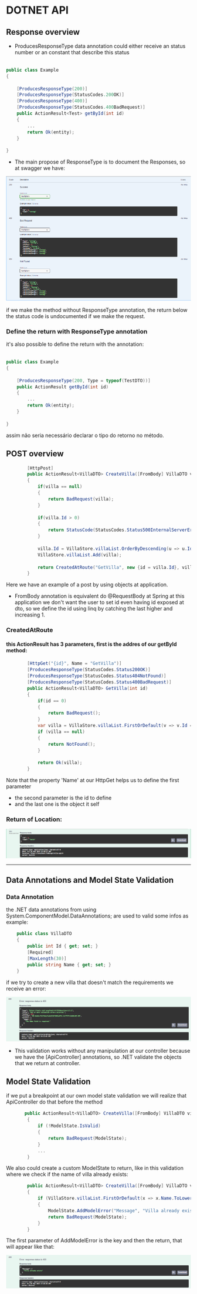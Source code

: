 # DOTNET API

## Response overview
- ProducesResponseType data annotation could either receive an status number or an constant that describe this status
```csharp

public class Example
{

	[ProducesResponseType(200)]
	[ProducesResponseType(StatusCodes.200OK)]
	[ProducesResponseType(400)]
    [ProducesResponseType(StatusCodes.400BadRequest)]
	public ActionResult<Test> getById(int id)
	{
		...
		return Ok(entity);
	}

}

```

- The main propose of ResponseType is to document the Responses, so at swagger we have:	

<img src="assets/responseExample.png">

if we make the method without ResponseType annotation, the return below the status code is undocumented if we make the request.

### Define the return with ResponseType annotation
it's also possible to define the return with the annotation:
```csharp

public class Example
{

	[ProducesResponseType(200, Type = typeof(TestDTO))]
	public ActionResult getById(int id)
	{
		...
		return Ok(entity);
	}

}

```

assim não seria necessário declarar o tipo do retorno no método.

## POST overview

```csharp
        [HttpPost]
        public ActionResult<VillaDTO> CreateVilla([FromBody] VillaDTO villa)
        {
            if(villa == null)
            {
                return BadRequest(villa);
            }

            if(villa.Id > 0)
            {
                return StatusCode(StatusCodes.Status500InternalServerError);
            }

            villa.Id = VillaStore.villaList.OrderByDescending(u => u.Id).FirstOrDefault().Id + 1;
            VillaStore.villaList.Add(villa);

            return CreatedAtRoute("GetVilla", new {id = villa.Id}, villa);
        }
```
Here we have an example of a post by using objects at application.

- FromBody annotation is equivalent do @RequestBody at Spring
at this application we don't want the user to set id even having id exposed at dto, so we define the id using linq by catching the last higher and increasing 1.

### CreatedAtRoute
#### this ActionResult has 3 parameters, first is the addres of our getById method:
```csharp
        [HttpGet("{id}", Name = "GetVilla")]
        [ProducesResponseType(StatusCodes.Status200OK)]
        [ProducesResponseType(StatusCodes.Status404NotFound)]
        [ProducesResponseType(StatusCodes.Status400BadRequest)]
        public ActionResult<VillaDTO> GetVilla(int id) 
        {
            if(id == 0)
            {
                return BadRequest();
            }
            var villa = VillaStore.villaList.FirstOrDefault(v => v.Id == id);
            if (villa == null)
            {
                return NotFound();
            }

            return Ok(villa);
        }
```
Note that the property 'Name' at our HttpGet helps us to define the first parameter

- the second parameter is the id to define
- and the last one is the object it self

### Return of Location:
<img src="assets/locationExample.png">
<hr>

## Data Annotations and Model State Validation

### Data Annotation
the .NET data annotations from using System.ComponentModel.DataAnnotations; are used to valid some infos as example:

```csharp
    public class VillaDTO
    {
        public int Id { get; set; }
        [Required]
        [MaxLength(30)]
        public string Name { get; set; }
    }
```
if we try to create a new villa that doesn't match the requirements we receive an error:

<img src="assets/dataerrorExample.png">

- This validation works without any manipulation at our controller because we have the [ApiController] annotations, so .NET validate the objects that we return at controller.

## Model State Validation

if we put a breakpoint at our own model state validation we will realize that ApiController do that before the method

```csharp
       public ActionResult<VillaDTO> CreateVilla([FromBody] VillaDTO villa)
        {
            if (!ModelState.IsValid)
            {
                return BadRequest(ModelState);
            }
            ...
        }
```

We also could create a custom ModelState to return, like in this validation where we check if the name of villa already exists:

```csharp
        public ActionResult<VillaDTO> CreateVilla([FromBody] VillaDTO villa)
        {
            if (VillaStore.villaList.FirstOrDefault(x => x.Name.ToLower() == villa.Name.ToLower()) != null)
            {
                ModelState.AddModelError("Message", "Villa already exists");
                return BadRequest(ModelState);
            }
        }
```
The first parameter of AddModelError is the key and then the return, that will appear like that:

<img src="assets/custommodelExample.png">




